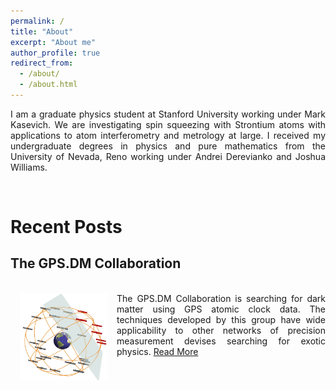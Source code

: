 ```yaml
---
permalink: /
title: "About"
excerpt: "About me"
author_profile: true
redirect_from: 
  - /about/
  - /about.html
---
```

<p align="justify">
I am a graduate physics student at Stanford University working under Mark Kasevich. We are investigating spin squeezing with Strontium atoms with applications to atom interferometry and metrology at large. I received my undergraduate degrees in physics and pure mathematics from the University of Nevada, Reno working under Andrei Derevianko and Joshua Williams. 
</p>
<br>

Recent Posts
======

<h2>The GPS.DM Collaboration</h2>
<div align="justify">
<br/><img src='/images/gpsdm.jpg' width='140' height='140' align='left' hspace="15"> The GPS.DM Collaboration is searching for dark matter using GPS atomic clock data. The techniques developed by this group have wide applicability to other networks of precision measurement devises searching for exotic physics. <a href="https://gpanelli.github.io/posts/2019/07/GPSDM/">Read More</a>
</div>



<!-- {% include base_path %}
{% capture written_year %}'None'{% endcapture %}
{% for post in site.posts %}
  {% capture year %}{{ post.date | date: '%Y' }}{% endcapture %}
  {% include archive-single.html %}
{% endfor %} -->

